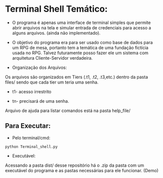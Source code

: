 # Terminal Shell Temático:

- O programa é apenas uma interface de terminal simples que permite abrir arquivos na tela e simular entrada de credenciais para acesso a alguns arquivos. (ainda não implementado).
- O objetivo do programa era para ser usado como base de dados para um RPG de mesa, portanto tem a temática de uma fundação fictícia usada no RPG. Talvez futuramente posso fazer ele um sistema com arquitetura Cliente-Servidor verdadeira.

- Organização dos Arquivos:

Os arquivos são organizados em Tiers (.t1, .t2, .t3,etc.) dentro da pasta files/ sendo que cada tier um teria uma senha.

- t1- acesso irrestrito

- tn- precisará de uma senha.

Arquivo de ajuda para listar comandos está na pasta help_file/

## Para Executar:
- Pelo terminal/cmd:
~~~
python Terminal_shell.py
~~~
- Executável:

Acessando a pasta dist/ desse repositório há o .zip da pasta com um executável do programa e as pastas necessárias para ele funcionar. (Demo)
